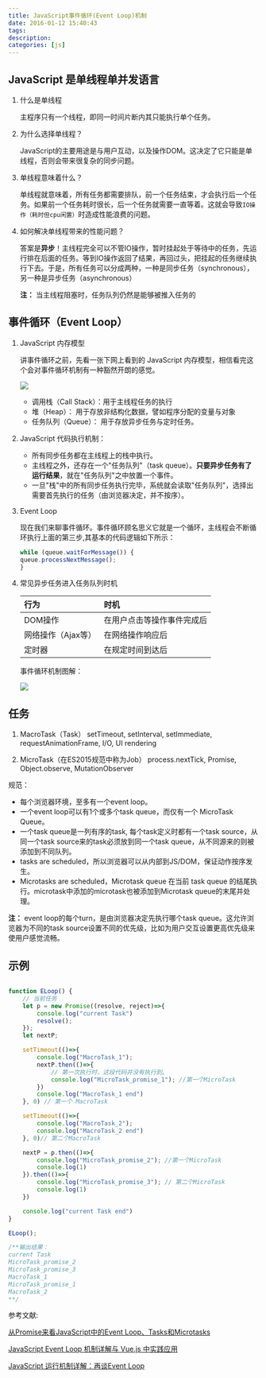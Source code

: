 ```yaml
---
title: JavaScript事件循环(Event Loop)机制
date: 2016-01-12 15:40:43
tags:
description:
categories: [js]
---
```


## JavaScript 是单线程单并发语言

1. 什么是单线程

    主程序只有一个线程，即同一时间片断内其只能执行单个任务。

2. 为什么选择单线程？

    JavaScript的主要用途是与用户互动，以及操作DOM。这决定了它只能是单线程，否则会带来很复杂的同步问题。

3. 单线程意味着什么？

    单线程就意味着，所有任务都需要排队，前一个任务结束，才会执行后一个任务。如果前一个任务耗时很长，后一个任务就需要一直等着。这就会导致`IO操作（耗时但cpu闲置）`时造成性能浪费的问题。

4. 如何解决单线程带来的性能问题？

    答案是**异步**！主线程完全可以不管IO操作，暂时挂起处于等待中的任务，先运行排在后面的任务。等到IO操作返回了结果，再回过头，把挂起的任务继续执行下去。于是，所有任务可以分成两种，一种是同步任务（synchronous），另一种是异步任务（asynchronous）



    **注：**  当主线程阻塞时，任务队列仍然是能够被推入任务的


## 事件循环（Event Loop）

1. JavaScript 内存模型

    讲事件循环之前，先看一张下网上看到的 JavaScript 内存模型，相信看完这个会对事件循环机制有一种豁然开朗的感觉。

    ![](https://raw.githubusercontent.com/bigdots/blog/master/images/201709/h-s-q.png)

    + 调用栈（Call Stack）：用于主线程任务的执行
    + 堆（Heap）： 用于存放非结构化数据，譬如程序分配的变量与对象
    + 任务队列（Queue）： 用于存放异步任务与定时任务。

2. JavaScript 代码执行机制：

    + 所有同步任务都在主线程上的栈中执行。
    + 主线程之外，还存在一个"任务队列"（task queue）。**只要异步任务有了运行结果**，就在"任务队列"之中放置一个事件。
    + 一旦"栈"中的所有同步任务执行完毕，系统就会读取"任务队列"，选择出需要首先执行的任务（由浏览器决定，并不按序）。

3. Event Loop

    现在我们来聊事件循环。事件循环顾名思义它就是一个循环，主线程会不断循环执行上面的第三步,其基本的代码逻辑如下所示：

    ```js
    while (queue.waitForMessage()) {
    queue.processNextMessage();
    }
    ```

4. 常见异步任务进入任务队列时机

    |  行为              |           时机              |
    |:----              |:----                       |
    | DOM操作           | 在用户点击等操作事件完成后      |
    | 网络操作（Ajax等）  | 在网络操作响应后              |
    | 定时器             | 在规定时间到达后              |

    事件循环机制图解：

    ![](https://raw.githubusercontent.com/bigdots/blog/master/images/201709/eventLoop.png)

## 任务

1. MacroTask（Task）
    setTimeout, setInterval, setImmediate, requestAnimationFrame, I/O, UI rendering 

2. MicroTask（在ES2015规范中称为Job）
     process.nextTick, Promise, Object.observe, MutationObserver 

规范：

+ 每个浏览器环境，至多有一个event loop。
+ 一个event loop可以有1个或多个task queue，而仅有一个 MicroTask Queue。
+ 一个task queue是一列有序的task, 每个task定义时都有一个task source，从同一个task source来的task必须放到同一个task queue，从不同源来的则被添加到不同队列。
+ tasks are scheduled，所以浏览器可以从内部到JS/DOM，保证动作按序发生。
+ Microtasks are scheduled，Microtask queue 在当前 task queue 的结尾执行。microtask中添加的microtask也被添加到Microtask queue的末尾并处理。

 **注：** event loop的每个turn，是由浏览器决定先执行哪个task queue。这允许浏览器为不同的task source设置不同的优先级，比如为用户交互设置更高优先级来使用户感觉流畅。


## 示例

```js

function ELoop() {
    // 当前任务
    let p = new Promise((resolve, reject)=>{
        console.log("current Task")
        resolve();
    });
    let nextP; 

    setTimeout(()=>{
        console.log("MacroTask_1");
        nextP.then(()=>{
            // 第一次执行时，这段代码并没有执行到。
            console.log("MicroTask_promise_1"); //第一个MicroTask
        })
        console.log("MacroTask_1 end")
    }, 0) // 第一个 MacroTask

    setTimeout(()=>{
        console.log("MacroTask_2");
        console.log("MacroTask_2 end")
    }, 0)// 第二个MacroTask

    nextP = p.then(()=>{
        console.log("MicroTask_promise_2"); //第一个MicroTask
        console.log(1)
    }).then(()=>{
        console.log("MicroTask_promise_3"); // 第二个MicroTask
        console.log(1)
    })

    console.log("current Task end")
}

ELoop();

/**输出结果：
current Task
MicroTask_promise_2
MicroTask_promise_3
MacroTask_1
MicroTask_promise_1
MacroTask_2
**/
```

参考文献:

[从Promise来看JavaScript中的Event Loop、Tasks和Microtasks](https://github.com/creeperyang/blog/issues/21)

[JavaScript Event Loop 机制详解与 Vue.js 中实践应用](http://mp.weixin.qq.com/s/qJSmotjzeu02EeK51NgFUQ)

[JavaScript 运行机制详解：再谈Event Loop](http://www.ruanyifeng.com/blog/2014/10/event-loop.html)